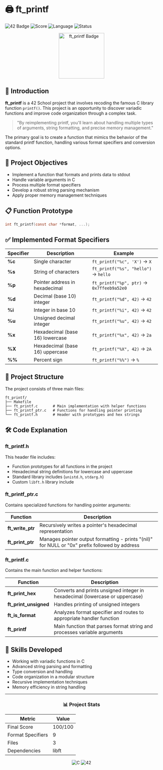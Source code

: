 # 🖨️ ft_printf

![42 Badge](https://img.shields.io/badge/42-ft__printf-brightgreen)
![Score](https://img.shields.io/badge/Score-100%2F100-success)
![Language](https://img.shields.io/badge/Language-C-blue)
![Status](https://img.shields.io/badge/Status-Completed-success)

<p align="center">
  <img src="https://raw.githubusercontent.com/byaliego/42-project-badges/main/badges/ft_printfe.png" alt="ft_printf Badge" width="150" height="150">
</p>

## 📝 Introduction

**ft_printf** is a 42 School project that involves recoding the famous C library function `printf()`. This project is an opportunity to discover variadic functions and improve code organization through a complex task.

> "By reimplementing printf, you'll learn about handling multiple types of arguments, string formatting, and precise memory management."

The primary goal is to create a function that mimics the behavior of the standard printf function, handling various format specifiers and conversion options.

## 🎯 Project Objectives

- Implement a function that formats and prints data to stdout
- Handle variable arguments in C
- Process multiple format specifiers
- Develop a robust string parsing mechanism
- Apply proper memory management techniques

## 📋 Function Prototype

```c
int ft_printf(const char *format, ...);
```

## ✅ Implemented Format Specifiers

| Specifier | Description | Example |
|-----------|-------------|---------|
| **%c** | Single character | `ft_printf("%c", 'X')` → `X` |
| **%s** | String of characters | `ft_printf("%s", "hello")` → `hello` |
| **%p** | Pointer address in hexadecimal | `ft_printf("%p", ptr)` → `0x7ffeeb9a52e0` |
| **%d** | Decimal (base 10) integer | `ft_printf("%d", 42)` → `42` |
| **%i** | Integer in base 10 | `ft_printf("%i", 42)` → `42` |
| **%u** | Unsigned decimal integer | `ft_printf("%u", 42)` → `42` |
| **%x** | Hexadecimal (base 16) lowercase | `ft_printf("%x", 42)` → `2a` |
| **%X** | Hexadecimal (base 16) uppercase | `ft_printf("%X", 42)` → `2A` |
| **%%** | Percent sign | `ft_printf("%%")` → `%` |

## 🧩 Project Structure

The project consists of three main files:

```
ft_printf/
├── Makefile
├── ft_printf.c       # Main implementation with helper functions
├── ft_printf_ptr.c   # Functions for handling pointer printing
└── ft_printf.h       # Header with prototypes and hex strings
```

## 🛠️ Code Explanation

### **ft_printf.h**
This header file includes:
- Function prototypes for all functions in the project
- Hexadecimal string definitions for lowercase and uppercase
- Standard library includes (`unistd.h`, `stdarg.h`)
- Custom `libft.h` library include

### **ft_printf_ptr.c**
Contains specialized functions for handling pointer arguments:

| Function | Description |
|----------|-------------|
| **ft_write_ptr** | Recursively writes a pointer's hexadecimal representation |
| **ft_print_ptr** | Manages pointer output formatting - prints "(nil)" for NULL or "0x" prefix followed by address |

### **ft_printf.c**
Contains the main function and helper functions:

| Function | Description |
|----------|-------------|
| **ft_print_hex** | Converts and prints unsigned integer in hexadecimal (lowercase or uppercase) |
| **ft_print_unsigned** | Handles printing of unsigned integers |
| **ft_is_format** | Analyzes format specifier and routes to appropriate handler function |
| **ft_printf** | Main function that parses format string and processes variable arguments |

## 🧠 Skills Developed

- Working with variadic functions in C
- Advanced string parsing and formatting
- Type conversion and handling
- Code organization in a modular structure
- Recursive implementation techniques
- Memory efficiency in string handling

---

<div align="center">
  
  ### 📊 Project Stats
  
  | Metric | Value |
  |--------|-------|
  | Final Score | 100/100 |
  | Format Specifiers | 9 |
  | Files | 3 |
  | Dependencies | libft |
  
</div>

<p align="center">
  <img src="https://img.shields.io/badge/C-00599C?style=for-the-badge&logo=c&logoColor=white" alt="C">
  <img src="https://img.shields.io/badge/42-000000?style=for-the-badge&logo=42&logoColor=white" alt="42">
</p>
